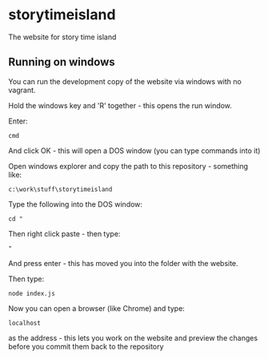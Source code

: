 storytimeisland
===============










The website for story time island

## Running on windows
You can run the development copy of the website via windows with no vagrant.

Hold the windows key and 'R' together - this opens the run window.

Enter:

	cmd

And click OK - this will open a DOS window (you can type commands into it)

Open windows explorer and copy the path to this repository - something like:

	c:\work\stuff\storytimeisland

Type the following into the DOS window:

	cd "

Then right click paste - then type:

	"

And press enter - this has moved you into the folder with the website.

Then type:

	node index.js

Now you can open a browser (like Chrome) and type:

	localhost

as the address - this lets you work on the website and preview the changes before you commit them back to the repository





